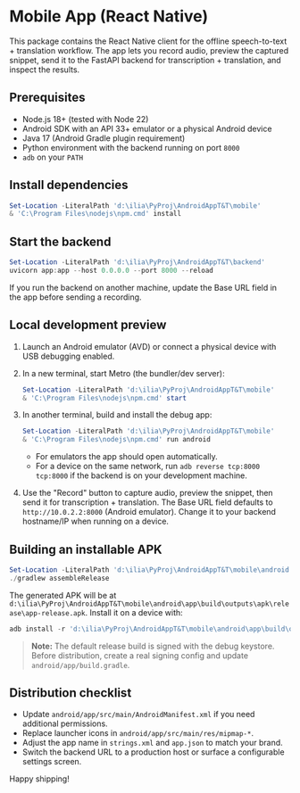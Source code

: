 # Mobile App (React Native)

This package contains the React Native client for the offline speech-to-text + translation
workflow. The app lets you record audio, preview the captured snippet, send it to the FastAPI
backend for transcription + translation, and inspect the results.

## Prerequisites

- Node.js 18+ (tested with Node 22)
- Android SDK with an API 33+ emulator or a physical Android device
- Java 17 (Android Gradle plugin requirement)
- Python environment with the backend running on port `8000`
- `adb` on your `PATH`

## Install dependencies

```powershell
Set-Location -LiteralPath 'd:\ilia\PyProj\AndroidAppT&T\mobile'
& 'C:\Program Files\nodejs\npm.cmd' install
```

## Start the backend

```powershell
Set-Location -LiteralPath 'd:\ilia\PyProj\AndroidAppT&T\backend'
uvicorn app:app --host 0.0.0.0 --port 8000 --reload
```

If you run the backend on another machine, update the Base URL field in the app before sending a
recording.

## Local development preview

1. Launch an Android emulator (AVD) or connect a physical device with USB debugging enabled.
2. In a new terminal, start Metro (the bundler/dev server):

   ```powershell
   Set-Location -LiteralPath 'd:\ilia\PyProj\AndroidAppT&T\mobile'
   & 'C:\Program Files\nodejs\npm.cmd' start
   ```

3. In another terminal, build and install the debug app:

   ```powershell
   Set-Location -LiteralPath 'd:\ilia\PyProj\AndroidAppT&T\mobile'
   & 'C:\Program Files\nodejs\npm.cmd' run android
   ```

   - For emulators the app should open automatically.
   - For a device on the same network, run `adb reverse tcp:8000 tcp:8000` if the backend is on your
     development machine.

4. Use the "Record" button to capture audio, preview the snippet, then send it for transcription +
   translation. The Base URL field defaults to `http://10.0.2.2:8000` (Android emulator). Change it
   to your backend hostname/IP when running on a device.

## Building an installable APK

```powershell
Set-Location -LiteralPath 'd:\ilia\PyProj\AndroidAppT&T\mobile\android'
./gradlew assembleRelease
```

The generated APK will be at
`d:\ilia\PyProj\AndroidAppT&T\mobile\android\app\build\outputs\apk\release\app-release.apk`.
Install it on a device with:

```powershell
adb install -r 'd:\ilia\PyProj\AndroidAppT&T\mobile\android\app\build\outputs\apk\release\app-release.apk'
```

> **Note:** The default release build is signed with the debug keystore. Before distribution, create
a real signing config and update `android/app/build.gradle`.

## Distribution checklist

- Update `android/app/src/main/AndroidManifest.xml` if you need additional permissions.
- Replace launcher icons in `android/app/src/main/res/mipmap-*`.
- Adjust the app name in `strings.xml` and `app.json` to match your brand.
- Switch the backend URL to a production host or surface a configurable settings screen.

Happy shipping!
